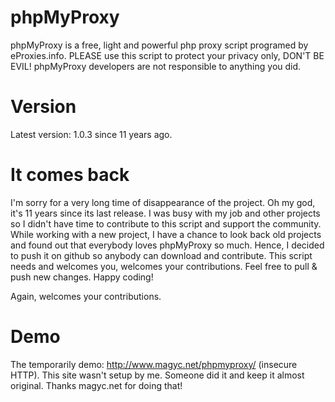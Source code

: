 # phpMyProxy
phpMyProxy is a free, light and powerful php proxy script programed by eProxies.info. PLEASE use this script to protect your privacy only, DON'T BE EVIL! phpMyProxy developers are not responsible to anything you did. 

# Version
Latest version: 1.0.3 since 11 years ago.

# It comes back
I'm sorry for a very long time of disappearance of the project. Oh my god, it's 11 years since its last release. I was busy with my job and other projects so I didn't have time to contribute to this script and support the community. While working with a new project, I have a chance to look back old projects and found out that everybody loves phpMyProxy so much. Hence, I decided to push it on github so anybody can download and contribute. This script needs and welcomes you, welcomes your contributions. Feel free to pull & push new changes. Happy coding!

Again, welcomes your contributions.

# Demo
The temporarily demo: http://www.magyc.net/phpmyproxy/ (insecure HTTP). This site wasn't setup by me. Someone did it and keep it almost original. Thanks magyc.net for doing that!

